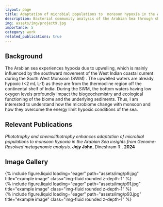 ```yaml
---
layout: page
title: Adaptation of microbial populations to  monsoon hypoxia in the Arabian Sea
description: Bacterial community analysis of the Arabian Sea through shotgun metagenome analysis​
img: assets/img/project9.jpg
importance: 5
category: work
related_publications: true
---
```


## Background

The Arabian sea experiences hypoxia due to upwelling, which is mainly influenced by the southward movement of the West Indian coastal current during the South West Monsoon (SWM) . The upwelled waters are already hypoxic (<2 mL L-1) as these are from the thermocline region off the continental shelf of India. During the SWM, the bottom waters having low oxygen levels profoundly impact the biogeochemistry and ecological functioning of the biome and the underlying sediments. Thus, I am interested to understand how the microbiome change with monsoon and how they overcome the energy limit hypoxic conditions of the sea.

## Relevant Publications

_Phototrophy and chemolithotrophy enhances adaptation of microbial populations to monsoon hypoxia in the Arabian Sea insights from Genome-Resolved metagenomic analysis_. **Jojy John**, Dineshram R , **2024**

## Image Gallery

<div class="row">
    <div class="col-sm mt-3 mt-md-0">
        {% include figure.liquid loading="eager" path="assets/img/p9.jpg" title="example image" class="img-fluid rounded z-depth-1" %}
    </div>
    <div class="col-sm mt-3 mt-md-0">
        {% include figure.liquid loading="eager" path="assets/img/p91.jpg" title="example image" class="img-fluid rounded z-depth-1" %}
    </div>
    <div class="col-sm mt-3 mt-md-0">
        {% include figure.liquid loading="eager" path="assets/img/p93.jpg" title="example image" class="img-fluid rounded z-depth-1" %}
    </div>
